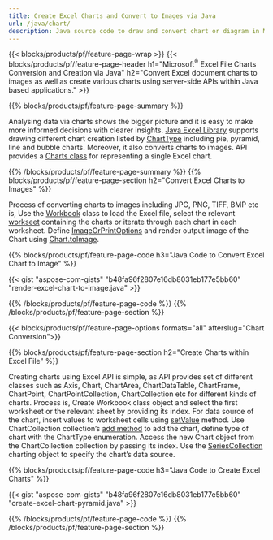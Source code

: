 ```yaml
---
title: Create Excel Charts and Convert to Images via Java
url: /java/chart/
description: Java source code to draw and convert chart or diagram in Microsoft Excel using Java Library. 
---
```


{{< blocks/products/pf/feature-page-wrap >}}
{{< blocks/products/pf/feature-page-header h1="Microsoft<sup>&reg;</sup> Excel File Charts Conversion and Creation via Java" h2="Convert Excel document charts to images as well as create various charts using server-side APIs within Java based applications." >}}


{{% blocks/products/pf/feature-page-summary %}}

Analysing data via charts shows the bigger picture and it is easy to make more informed decisions with clearer insights. [Java Excel Library](/cells/java/) supports drawing different chart creation listed by [ChartType](https://apireference.aspose.com/cells/java/com.aspose.cells/ChartType) including pie, pyramid, line and bubble charts. Moreover, it also converts charts to images. API provides a [Charts class](https://apireference.aspose.com/cells/java/com.aspose.cells/Chart) for representing a single Excel chart.

{{% /blocks/products/pf/feature-page-summary  %}}
{{% blocks/products/pf/feature-page-section  h2="Convert Excel Charts to Images" %}}

Process of converting charts to images including JPG, PNG, TIFF, BMP etc is, Use the [Workbook](https://apireference.aspose.com/java/cells/com.aspose.cells/workbook) class to load the Excel file, select the relevant [workseet](https://apireference.aspose.com/cells/java/com.aspose.cells/worksheet) containing the charts or iterate through each chart in each worksheet. Define [ImageOrPrintOptions](https://apireference.aspose.com/cells/java/com.aspose.cells/ImageOrPrintOptions) and render output image of the Chart using [Chart.toImage](https://apireference.aspose.com/cells/java/com.aspose.cells/chart#toImage(java.io.OutputStream,%20com.aspose.cells.ImageOrPrintOptions)).


{{% blocks/products/pf/feature-page-code h3="Java Code to Convert Excel Chart to Image" %}}

{{< gist "aspose-com-gists" "b48fa96f2807e16db8031eb177e5bb60" "render-excel-chart-to-image.java" >}}

{{% /blocks/products/pf/feature-page-code  %}}
{{% /blocks/products/pf/feature-page-section %}}

{{< blocks/products/pf/feature-page-options formats="all" afterslug="Chart Conversion">}}


{{% blocks/products/pf/feature-page-section  h2="Create Charts within Excel File" %}}

Creating charts using Excel API is simple, as API provides set of different classes such as Axis, Chart, ChartArea, ChartDataTable, ChartFrame, ChartPoint, ChartPointCollection, ChartCollection etc for different kinds of charts. Process is, Create Workbook class object and select the first worksheet or the relevant sheet by providing its index. For data source of the chart, insert values to worksheet cells using [setValue](https://apireference.aspose.com/cells/java/com.aspose.cells/cell#Value) method. Use ChartCollection collection’s [add method](https://apireference.aspose.com/cells/java/com.aspose.cells/chartcollection#add(int,%20int,%20int,%20int,%20int)) to add the chart, define type of chart with the ChartType enumeration. Access the new Chart object from the ChartCollection collection by passing its index. Use the [SeriesCollection](https://apireference.aspose.com/cells/java/com.aspose.cells/SeriesCollection) charting object to specify the chart’s data source.

{{% blocks/products/pf/feature-page-code h3="Java Code to Create Excel Charts" %}}

{{< gist "aspose-com-gists" "b48fa96f2807e16db8031eb177e5bb60" "create-excel-chart-pyramid.java" >}}

{{% /blocks/products/pf/feature-page-code  %}}
{{% /blocks/products/pf/feature-page-section %}}